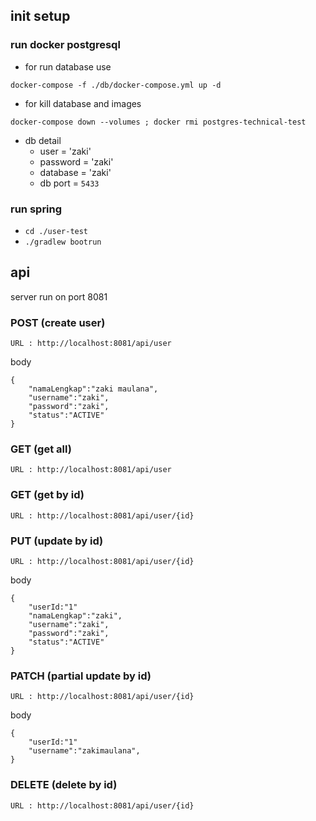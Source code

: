## init setup
### run docker postgresql
- for run database use 
```
docker-compose -f ./db/docker-compose.yml up -d
```

- for kill database and images 
```
docker-compose down --volumes ; docker rmi postgres-technical-test
```
- db detail
    - user = 'zaki'
    - password = 'zaki'
    - database = 'zaki'
    - db port = `5433`

### run spring
- `cd ./user-test`
- `./gradlew bootrun`

## api
server run on port 8081
### POST (create user)
```
URL : http://localhost:8081/api/user
```
body
```
{
    "namaLengkap":"zaki maulana",
    "username":"zaki",
    "password":"zaki",
    "status":"ACTIVE"
}
```

### GET (get all)
```
URL : http://localhost:8081/api/user
```


### GET (get by id)
```
URL : http://localhost:8081/api/user/{id}
```

### PUT (update by id)

```
URL : http://localhost:8081/api/user/{id}
```
body
```
{
    "userId:"1"
    "namaLengkap":"zaki",
    "username":"zaki",
    "password":"zaki",
    "status":"ACTIVE"
}
```

### PATCH (partial update by id)
```
URL : http://localhost:8081/api/user/{id}
```
body
```
{
    "userId:"1"
    "username":"zakimaulana",
}
```

### DELETE (delete by id)
```
URL : http://localhost:8081/api/user/{id}
```




